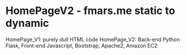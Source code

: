 # HomePageV2 - fmars.me static to dynamic
HomePage_V1: purely dull HTML code 
HomePage_V2: Back-end Python Flask, Front-end Javascript, Bootstrap, Apache2, Amazon EC2
